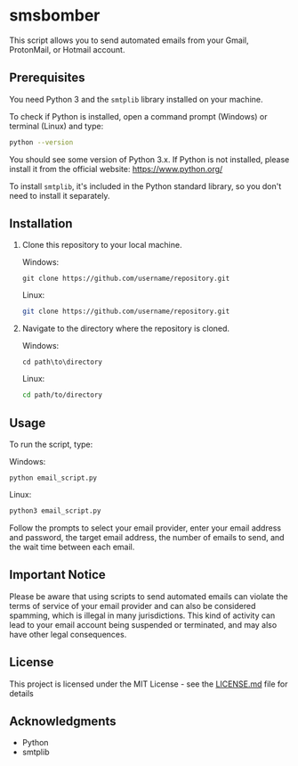# smsbomber

This script allows you to send automated emails from your Gmail, ProtonMail, or Hotmail account.

## Prerequisites

You need Python 3 and the `smtplib` library installed on your machine. 

To check if Python is installed, open a command prompt (Windows) or terminal (Linux) and type:

```bash
python --version
```

You should see some version of Python 3.x. If Python is not installed, please install it from the official website: https://www.python.org/

To install `smtplib`, it's included in the Python standard library, so you don't need to install it separately.

## Installation

1. Clone this repository to your local machine.

   Windows:
   ```
   git clone https://github.com/username/repository.git
   ```

   Linux:
   ```bash
   git clone https://github.com/username/repository.git
   ```

2. Navigate to the directory where the repository is cloned.

   Windows:
   ```
   cd path\to\directory
   ```

   Linux:
   ```bash
   cd path/to/directory
   ```

## Usage

To run the script, type:

Windows:
```
python email_script.py
```

Linux:
```bash
python3 email_script.py
```

Follow the prompts to select your email provider, enter your email address and password, the target email address, the number of emails to send, and the wait time between each email.

## Important Notice

Please be aware that using scripts to send automated emails can violate the terms of service of your email provider and can also be considered spamming, which is illegal in many jurisdictions. This kind of activity can lead to your email account being suspended or terminated, and may also have other legal consequences.

## License

This project is licensed under the MIT License - see the [LICENSE.md](LICENSE.md) file for details

## Acknowledgments

* Python
* smtplib
